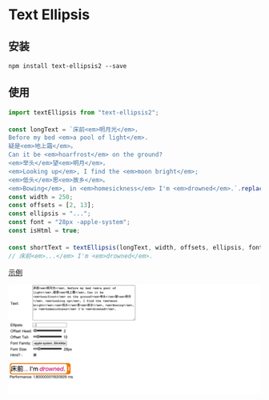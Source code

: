 # Text Ellipsis

## 安装

```shell
npm install text-ellipsis2 --save
```

## 使用

```typescript
import textEllipsis from "text-ellipsis2";

const longText = `床前<em>明月光</em>，
Before my bed <em>a pool of light</em>.
疑是<em>地上霜</em>。
Can it be <em>hoarfrost</em> on the ground?
<em>举头</em>望<em>明月</em>，
<em>Looking up</em>, I find the <em>moon bright</em>;
<em>低头</em>思<em>故乡</em>。
<em>Bowing</em>, in <em>homesickness</em> I'm <em>drowned</em>.`.replace(/\n\s*/g,"");
const width = 250;
const offsets = [2, 13];
const ellipsis = "...";
const font = "28px -apple-system";
const isHtml = true;

const shortText = textEllipsis(longText, width, offsets, ellipsis, font, isHtml);
// 床前<em>...</em> I'm <em>drowned</em>.
```

[示例](./sample/index.html)

![sample](./sample/sample.gif)
